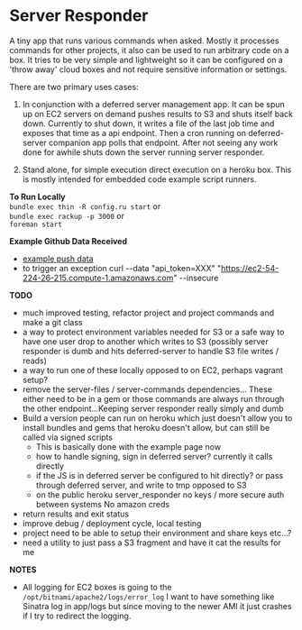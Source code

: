 Server Responder
===

A tiny app that runs various commands when asked. Mostly it processes commands for other projects, it also can be used to run arbitrary code on a box. It tries to be very simple and lightweight so it can be configured on a 'throw away' cloud boxes and not require sensitive information or settings.

There are two primary uses cases:

1) In conjunction with a deferred server management app. It can be spun up on EC2 servers on demand pushes results to S3 and shuts itself back down. Currently to shut down, it writes a file of the last job time and exposes that time as a api endpoint. Then a cron running on deferred-server companion app polls that endpoint. After not seeing any work done for awhile shuts down the server running server responder.

2) Stand alone, for simple execution direct execution on a heroku box. This is mostly intended for embedded code example script runners.

__To Run Locally__  
`bundle exec thin -R config.ru start` or  
`bundle exec rackup -p 3000` or  
`foreman start`

__Example Github Data Received__  
  
  * [example push data](https://help.github.com/articles/post-receive-hooks)
  * to trigger an exception curl --data "api_token=XXX" "https://ec2-54-224-26-215.compute-1.amazonaws.com" --insecure

__TODO__

  * much improved testing, refactor project and project commands and make a git class
  * a way to protect environment variables needed for S3 or a safe way to have one user drop to another which writes to S3 (possibly server responder is dumb and hits deferred-server to handle S3 file writes / reads)
  * a way to run one of these locally opposed to on EC2, perhaps vagrant setup?
  * remove the server-files / server-commands dependencies… These either need to be in a gem or those commands are always run through the other endpoint…Keeping server responder really simply and dumb
  * Build a version people can run on heroku which just doesn't allow you to install bundles and gems that heroku doesn't allow, but can still be called via signed scripts
    * This is basically done with the example page now
    * how to handle signing, sign in deferred server? currently it calls directly
    * if the JS is in deferred server be configured to hit directly? or pass through deferred server, and write to tmp opposed to S3
    * on the public heroku server_responder no keys / more secure auth between systems No amazon creds
  * return results and exit status
  * improve debug / deployment cycle, local testing
  * project need to be able to setup their environment and share keys etc...?
  * need a utility to just pass a S3 fragment and have it cat the results for me

__NOTES__
  
  * All logging for EC2 boxes is going to the `/opt/bitnami/apache2/logs/error_log` I want to have something like Sinatra log in app/logs but since moving to the newer AMI it just crashes if I try to redirect the logging.

